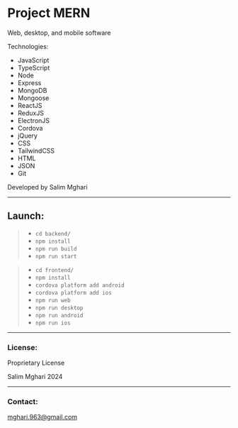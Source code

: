 # Project MERN

Web, desktop, and mobile software

Technologies:
- JavaScript
- TypeScript
- Node
- Express
- MongoDB
- Mongoose
- ReactJS
- ReduxJS
- ElectronJS
- Cordova
- jQuery
- CSS
- TailwindCSS
- HTML
- JSON
- Git

Developed by Salim Mghari 

---

## Launch:

> - `cd backend/`
> - `npm install`
> - `npm run build`
> - `npm run start`

> - `cd frontend/`
> - `npm install`
> - `cordova platform add android`
> - `cordova platform add ios`
> - `npm run web`
> - `npm run desktop`
> - `npm run android`
> - `npm run ios`

---

### License:

Proprietary License

Salim Mghari 2024

---

### Contact:

<mghari.963@gmail.com>  
